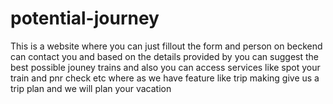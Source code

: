 # potential-journey
This is a website where you can just fillout the form and person on beckend can contact you and based on the details provided by you can suggest the best possible jouney trains and also you can access services like spot your train and pnr check etc where as we have feature like trip making give us a trip plan and we will plan your vacation 
